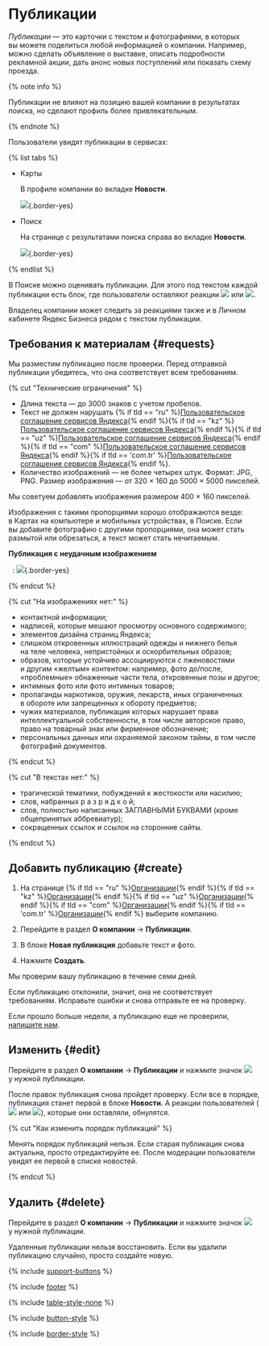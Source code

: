 # Публикации

_Публикации_ — это карточки с текстом и фотографиями, в которых вы можете поделиться любой информацией о компании. Например, можно сделать объявление о выставке, описать подробности рекламной акции, дать анонс новых поступлений или показать схему проезда.


{% note info %}

Публикации не влияют на позицию вашей компании в результатах поиска, но сделают профиль более привлекательным.

{% endnote %}


Пользователи увидят публикации в сервисах:


{% list tabs %}

- Карты

  
  В профиле компании во вкладке **Новости**.

  ![](../_assets/profile-publication.png){.border-yes}

- Поиск

  
  На странице с результатами поиска справа во вкладке **Новости**.
  
  ![](../_assets/search-publication.png){.border-yes}

{% endlist %}


В Поиске можно оценивать публикации. Для этого под текстом каждой публикации есть блок, где пользователи оставляют реакции ![](../_assets/like.svg) или ![](../_assets/dizlike.svg).

Владелец компании может следить за реакциями также и в Личном кабинете Яндекс Бизнеса рядом с текстом публикации.

## Требования к материалам {#requests}

Мы разместим публикацию после проверки. Перед отправкой публикации убедитесь, что она соответствует всем требованиям.


{% cut "Технические ограничения" %}


- Длина текста — до 3000 знаков с учетом пробелов.
- Текст не должен нарушать {% if tld == "ru" %}[Пользовательское соглашение сервисов Яндекса](https://yandex.ru/legal/rules/){% endif %}{% if tld == "kz" %}[Пользовательское соглашение сервисов Яндекса](https://yandex.kz/legal/rules/){% endif %}{% if tld == "uz" %}[Пользовательское соглашение сервисов Яндекса](https://yandex.uz/legal/rules/){% endif %}{% if tld == "com" %}[Пользовательское соглашение сервисов Яндекса](https://yandex.com/legal/rules/){% endif %}{% if tld == 'com.tr' %}[Пользовательское соглашение сервисов Яндекса](https://yandex.com.tr/legal/rules/){% endif %}.
- Количество изображений — не более четырех штук. Формат: JPG, PNG. Размер изображения — от 320 × 160 до 5000 × 5000 пикселей.

Мы советуем добавлять изображения размером 400 × 160 пикселей.

Изображения с такими пропорциями хорошо отображаются везде: в Картах на компьютере и мобильных устройствах, в Поиске. Если вы добавите фотографию с другими пропорциями, она может стать размытой или обрезаться, а текст может стать нечитаемым.

**Публикация с неудачным изображением**

 
:   ![](../_assets/wrong-screen.png){.border-yes}


{% endcut %}

{% cut "На изображениях нет:" %}


- контактной информации;
- надписей, которые мешают просмотру основного содержимого;
- элементов дизайна страниц Яндекса;
- слишком откровенных иллюстраций одежды и нижнего белья на теле человека, непристойных и оскорбительных образов;
- образов, которые устойчиво ассоциируются с лженовостями и другим «желтым» контентом: например, фото до/после, «проблемные» обнаженные части тела, откровенные позы и другое;
- интимных фото или фото интимных товаров;
- пропаганды наркотиков, оружия, лекарств, иных ограниченных в обороте или запрещенных к обороту предметов;
- чужих материалов, публикация которых нарушает права интеллектуальной собственности, в том числе авторское право, право на товарный знак или фирменное обозначение;
- персональных данных или охраняемой законом тайны, в том числе фотографий документов.


{% endcut %}

{% cut "В текстах нет:" %}


- трагической тематики, побуждений к жестокости или насилию;
- слов, набранных р а з р я д к о й;
- слов, полностью написанных ЗАГЛАВНЫМИ БУКВАМИ (кроме общепринятых аббревиатур);
- сокращенных ссылок и ссылок на сторонние сайты.


{% endcut %}


## Добавить публикацию {#create}

1. На странице {% if tld == "ru" %}[Организации](https://www.yandex.ru/sprav/companies/){% endif %}{% if tld == "kz" %}[Организации](https://www.yandex.kz/sprav/companies/){% endif %}{% if tld == "uz" %}[Организации](https://www.yandex.uz/sprav/companies/){% endif %}{% if tld == "com" %}[Организации](https://www.yandex.com/sprav/companies/){% endif %}{% if tld == 'com.tr' %}[Организации](https://www.yandex.com.tr/sprav/companies/){% endif %} выберите компанию.
    
1. Перейдите в раздел **О компании**&nbsp;→ **Публикации**.
    
1. В блоке **Новая публикация** добавьте текст и фото.
    
1. Нажмите **Создать**.
    

Мы проверим вашу публикацию в течение семи дней.

Если публикацию отклонили, значит, она не соответствует требованиям. Исправьте ошибки и снова отправьте ее на проверку.

Если прошло больше недели, а публикацию еще не проверили, [напишите нам](https://yandex.ru/support2/business-feedback/ru/).

## Изменить {#edit}

Перейдите в раздел **О компании**&nbsp;→ **Публикации** и нажмите значок ![](../_assets/edit.svg) у нужной публикации.

После правок публикация снова пройдет проверку. Если все в порядке, публикация станет первой в блоке **Новости**. А реакции пользователей (![](../_assets/like.svg) или ![](../_assets/dizlike.svg)), которые они оставляли, обнулятся.


{% cut "Как изменить порядок публикаций" %}

Менять порядок публикаций нельзя. Если старая публикация снова актуальна, просто отредактируйте ее. После модерации пользователи увидят ее первой в списке новостей.

{% endcut %}


## Удалить {#delete}

Перейдите в раздел **О компании**&nbsp;→ **Публикации** и нажмите значок ![](../_assets/del.svg) у нужной публикации.

Удаленные публикации нельзя восстановить. Если вы удалили публикацию случайно, просто создайте новую.

{% include [support-buttons](../_includes/support-buttons-table.md) %}

{% include [footer](../_includes/footer.md) %}

{% include [table-style-none](../_includes/table-style-none.md) %}

{% include [button-style](../_includes/yellow-button-styles.md) %}

{% include [border-style](../_includes/border-style.md) %}

